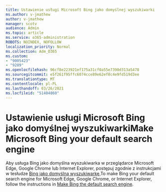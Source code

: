 ```yaml
---
title: Ustawienie usługi Microsoft Bing jako domyślnej wyszukiwarki
ms.author: v-jmathew
author: v-jmathew
manager: scotv
audience: Admin
ms.topic: article
ms.service: o365-administration
ROBOTS: NOINDEX, NOFOLLOW
localization_priority: Normal
ms.collection: Adm_O365
ms.custom:
- "9005423"
- "9289"
ms.openlocfilehash: 96cf8e223921ef175a31cf0a55e7390d313a5478
ms.sourcegitcommit: e5f261f95ffc6074cce89e62ef8c4e9fd519d3ee
ms.translationtype: MT
ms.contentlocale: pl-PL
ms.lasthandoff: 03/26/2021
ms.locfileid: "51404860"
---
```

# <a name="make-microsoft-bing-your-default-search-engine"></a><span data-ttu-id="1b823-102">Ustawienie usługi Microsoft Bing jako domyślnej wyszukiwarki</span><span class="sxs-lookup"><span data-stu-id="1b823-102">Make Microsoft Bing your default search engine</span></span>

<span data-ttu-id="1b823-103">Aby usługa Bing jako domyślna wyszukiwarka w przeglądarce Microsoft Edge, Google Chrome lub Internet Explorer, postępuj zgodnie z instrukcjami w tesłudze [Bing jako domyślną wyszukiwarkę.](https://go.microsoft.com/fwlink/?linkid=2148834)</span><span class="sxs-lookup"><span data-stu-id="1b823-103">To make Bing your default search engine for Microsoft Edge, Google Chrome, or Internet Explorer, follow the instructions in [Make Bing the default search engine](https://go.microsoft.com/fwlink/?linkid=2148834).</span></span>
